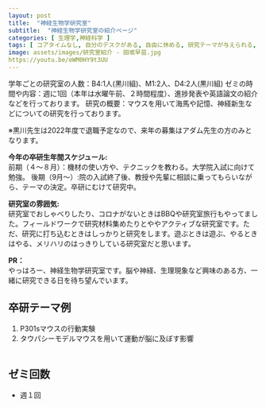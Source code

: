```yaml
---
layout: post
title:  "神経生物学研究室"
subtitle:  "神経生物学研究室の紹介ページ"
categories: [ 生理学,神経科学 ]
tags: [ コアタイムなし, 自分のデスクがある, 自由に休める, 研究テーマが与えられる, イベントあり ]
image: assets/images/研究室紹介 - 田坂早苗.jpg
https://youtu.be/eWM0HY9t3UU
---
```


学年ごとの研究室の人数：B4:1人(黒川組)、M1:2人、D4:2人(黒川組)
ゼミの時間や内容：週に1回（本年は水曜午前、２時間程度）、進捗発表や英語論文の紹介などを行っております。
研究の概要：マウスを用いて海馬や記憶、神経新生などについての研究を行っております。

※黒川先生は2022年度で退職予定なので、来年の募集はアダム先生の方のみとなります。  
  
**今年の卒研生年間スケジュール:**  
前期（４～８月）：機材の使い方や、テクニックを教わる。大学院入試に向けて勉強。
後期（9月～）:院の入試終了後、教授や先輩に相談に乗ってもらいながら、テーマの決定。卒研にむけて研究中。
  
**研究室の雰囲気:**  
研究室でおしゃべりしたり、コロナがないときはBBQや研究室旅行もやってました。フィールドワークで研究材料集めたりとややアクティブな研究室です。ただ、研究に打ち込むときはしっかりと研究をします。遊ぶときは遊ぶ、やるときはやる、メリハリのはっきりしている研究室だと思います。

  
**PR：**  
やっはろー、神経生物学研究室です。脳や神経、生理現象など興味のある方、一緒に研究できる日を待ち望んでいます。

## 卒研テーマ例
1. P301sマウスの行動実験
2. タウパシーモデルマウスを用いて運動が脳に及ぼす影響
<br /><br />

## ゼミ回数
- 週１回
<br /><br />
